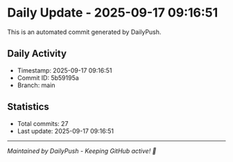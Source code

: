 # Daily Update - 2025-09-17 09:16:51

This is an automated commit generated by DailyPush.

## Daily Activity
- Timestamp: 2025-09-17 09:16:51
- Commit ID: 5b59195a
- Branch: main

## Statistics
- Total commits: 27
- Last update: 2025-09-17 09:16:51

---
*Maintained by DailyPush - Keeping GitHub active! 🚀*

